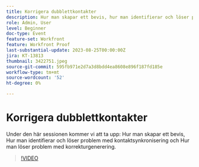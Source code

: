 ```yaml
---
title: Korrigera dubblettkontakter
description: Hur man skapar ett bevis, hur man identifierar och löser problem med kontaktsynkronisering och hur man löser problem med korrekturgenerering.
role: Admin, User
level: Beginner
doc-type: Event
feature-set: Workfront
feature: Workfront Proof
last-substantial-update: 2023-08-25T00:00:00Z
jira: KT-13813
thumbnail: 3422751.jpeg
source-git-commit: 595fb971e2d7a3d8bdd4ea8608e896f187fd185e
workflow-type: tm+mt
source-wordcount: '52'
ht-degree: 0%

---
```



# Korrigera dubblettkontakter

Under den här sessionen kommer vi att ta upp: Hur man skapar ett bevis, Hur man identifierar och löser problem med kontaktsynkronisering och Hur man löser problem med korrekturgenerering.

>[!VIDEO](https://video.tv.adobe.com/v/3422751/?learn=on)
